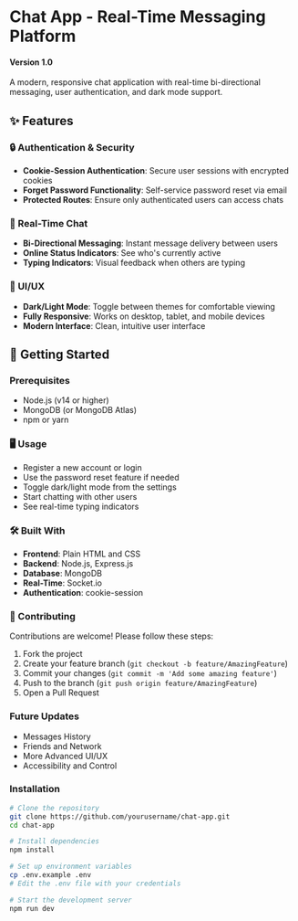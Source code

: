 # Chat App - Real-Time Messaging Platform


#### Version 1.0
A modern, responsive chat application with real-time bi-directional messaging, user authentication, and dark mode support.

## ✨ Features

### 🔒 Authentication & Security
- **Cookie-Session Authentication**: Secure user sessions with encrypted cookies
- **Forget Password Functionality**: Self-service password reset via email
- **Protected Routes**: Ensure only authenticated users can access chats

### 💬 Real-Time Chat
- **Bi-Directional Messaging**: Instant message delivery between users
- **Online Status Indicators**: See who's currently active
- **Typing Indicators**: Visual feedback when others are typing

### 🎨 UI/UX
- **Dark/Light Mode**: Toggle between themes for comfortable viewing
- **Fully Responsive**: Works on desktop, tablet, and mobile devices
- **Modern Interface**: Clean, intuitive user interface

## 🚀 Getting Started

### Prerequisites
- Node.js (v14 or higher)
- MongoDB (or MongoDB Atlas)
- npm or yarn


### 🖥️ Usage
- Register a new account or login  
- Use the password reset feature if needed  
- Toggle dark/light mode from the settings  
- Start chatting with other users  
- See real-time typing indicators  

### 🛠️ Built With
- **Frontend**: Plain HTML and CSS
- **Backend**: Node.js, Express.js  
- **Database**: MongoDB  
- **Real-Time**: Socket.io  
- **Authentication**: cookie-session  

### 🤝 Contributing
Contributions are welcome! Please follow these steps:  
1. Fork the project  
2. Create your feature branch (`git checkout -b feature/AmazingFeature`)  
3. Commit your changes (`git commit -m 'Add some amazing feature'`)  
4. Push to the branch (`git push origin feature/AmazingFeature`)  
5. Open a Pull Request  

### Future Updates
- Messages History  
- Friends and Network
- More Advanced UI/UX
- Accessibility and Control

### Installation
```bash
# Clone the repository
git clone https://github.com/yourusername/chat-app.git
cd chat-app

# Install dependencies
npm install

# Set up environment variables
cp .env.example .env
# Edit the .env file with your credentials

# Start the development server
npm run dev
